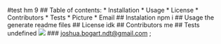 
#test
    hm 9
    ## Table of contents:
        * Installation
        * Usage
        * License
        * Contributors
        * Tests
        * Picture
        * Email
    ## Instalation
        npm i
    ## Usage
        the generate readme files
    ## License
        idk
    ## Contributors
        me
    ## Tests
        undefined
        <img src="https://avatars1.githubusercontent.com/u/62902625?s=400&u=7ef57038cf9758046addd854686c14858ded3325&v=4">
    ### joshua.bogart.ndt@gmail.com
  ;
  